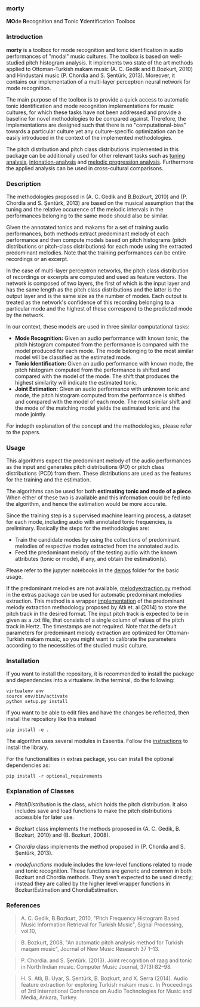 ### morty
**MO**de **R**ecognition and **T**onic **Y**dentification Toolbox

### Introduction
**morty** is a toolbox for mode recognition and tonic identification in audio performances of "modal" music cultures. The toolbox is based on well-studied pitch histogram analysis. It implements two state of the art methods applied to Ottoman-Turkish makam music (A. C. Gedik and B.Bozkurt, 2010) and Hindustani music (P. Chordia and S. Şentürk, 2013). Moreover, it contains our implementation of a multi-layer perceptron neural network for mode recognition.

The main purpose of the toolbox is to provide a quick access to automatic tonic identification and mode recognition implementations for music cultures, for which these tasks have not been addressed and provide a baseline for novel methodologies to be compared against. Therefore, the implementations are designed such that there is no "computational-bias" towards a particular culture yet any culture-specific optimization can be easily introduced in the context of the implemented methodologies. 

The pitch distribution and pitch class distributions implemented in this package can be additionally used for other relevant tasks such as [tuning analysis](https://github.com/miracatici/notemodel), [intonation-analysis](https://github.com/sertansenturk/alignednotemodel) and [melodic progression analysis](https://github.com/sertansenturk/seyiranalyzer). Furthermore the applied analysis can be used in cross-cultural comparisons.

### Description
The methodologies proposed in (A. C. Gedik and B.Bozkurt, 2010) and (P. Chordia and S. Şentürk, 2013) are based on the musical assumption that the tuning and the relative occurence of the melodic intervals in the performances belonging to the same mode should also be similar.

Given the annotated tonics and makams for a set of training audio performances, both methods extract predominant melody of each performance and then compute models based on pitch histograms (pitch distributions or pitch-class distributions) for each mode using the extracted predominant melodies. Note that the training performances can be entire recordings or an excerpt.

In the case of multi-layer perceptron networks, the pitch class distribution of recordings or excerpts are computed and used as feature vectors. The network is composed of two layers, the first of which is the input layer and has the same length as the pitch class distributions and the latter is the output layer and is the same size as the number of modes. Each output is treated as the network's confidence of this recording belonging to a particular mode and the highest of these correspond to the predicted mode by the network.

In our context, these models are used in three similar computational tasks:
- **Mode Recognition:** Given an audio performance with known tonic, the pitch histogram computed from the performance is compared with the model produced for each mode. The mode belonging to the most similar model will be classified as the estimated mode.
- **Tonic Identification:** Given an audio performance with known mode, the pitch histogram computed from the performance is shifted and compared with the model of the mode. The shift that produces the highest similarity will indicate the estimated tonic.
- **Joint Estimation:** Given an audio performance with unknown tonic and mode, the pitch histogram computed from the performance is shifted and compared with the model of each mode. The most similar shift and the mode of the matching model yields the estimated tonic and the mode jointly.

For indepth explanation of the concept and the methodologies, please refer to the papers.

### Usage
This algorithms expect the predominant melody of the audio performances as the input and generates pitch distributions (PD) or pitch class distributions (PCD) from them. These distributions are used as the features for the training and the estimation.

The algorithms can be used for both **estimating tonic and mode of a piece**. When either of these two is available and this information could be fed into the algorithm, and hence the estimation would be more accurate.

Since the training step is a supervised machine learning process, a dataset for each mode, including audio with annotated tonic frequencies, is preliminary. Basically the steps for the methodologies are:
* Train the candidate modes by using the collections of predominant melodies of respective modes extracted from the annotated audio.
* Feed the predominant melody of the testing audio with the known attributes (tonic or mode), if any, and obtain the estimation(s).

Please refer to the jupyter notebooks in the [demos](https://github.com/altugkarakurt/morty/tree/master/demo) folder for the basic usage.

If the predominant melodies are not available, [melodyextraction.py](https://github.com/altugkarakurt/morty/blob/master/extras/melodyExtraction.py) method in the extras package can be used for automatic predominant melodies extraction. This method is a wrapper [implementation](https://github.com/sertansenturk/predominantmelodymakam) of the predominant melody extraction methodology proposed by Atlı et. al (2014) to store the pitch track in the desired format. The input pitch track is expected to be in given as a .txt file, that consists of a single column of values of the pitch track in Hertz. The timestamps are not required. Note that the default parameters for predominant melody extraction are optimized for Ottoman-Turkish makam music, so you might want to calibrate the parameters according to the necessities of the studied music culture.

### Installation

If you want to install the repository, it is recommended to install the package and dependencies into a virtualenv. In the terminal, do the following:

    virtualenv env
    source env/bin/activate
    python setup.py install

If you want to be able to edit files and have the changes be reflected, then install the repository like this instead

    pip install -e .

The algorithm uses several modules in Essentia. Follow the [instructions](essentia.upf.edu/documentation/installing.html) to install the library.

For the functionalities in extras package, you can install the optional dependencies as:

    pip install -r optional_requirements

### Explanation of Classes
- *PitchDistribution* is the class, which holds the pitch distribution. It also includes save and load functions to make the pitch distributions accessible for later use.

- *Bozkurt* class implements the methods proposed in (A. C. Gedik, B. Bozkurt, 2010) and (B. Bozkurt, 2008).

- *Chordia* class implements the method proposed in (P. Chordia and S. Şentürk, 2013).

- *modefunctions* module includes the low-level functions related to mode and tonic recognition. These functions are generic and common in both Bozkurt and Chordia methods. They aren't expected to be used directly; instead they are called by the higher level wrapper functions in BozkurtEstimation and ChordiaEstimation.

### References

> A. C. Gedik, B.Bozkurt, 2010, "Pitch Frequency Histogram Based Music Information Retrieval for Turkish Music", Signal Processing, vol.10,

> B. Bozkurt, 2008, "An automatic pitch analysis method for Turkish maqam music", Journal of New Music Research 37 1–13.

> P. Chordia. and S. Şentürk. (2013). Joint recognition of raag and tonic in North Indian music. Computer Music Journal, 37(3):82–98.

> H. S. Atlı, B. Uyar, S. Şentürk, B. Bozkurt, and X. Serra (2014). Audio feature extraction for exploring Turkish makam music. In Proceedings of 3rd International Conference on Audio Technologies for Music and Media, Ankara, Turkey.
